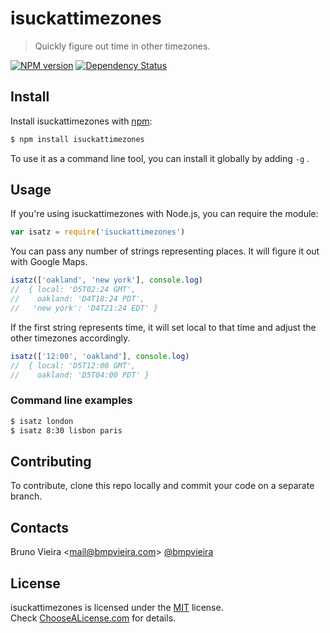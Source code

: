 # isuckattimezones
> Quickly figure out time in other timezones.

[![NPM version][npm-image]][npm-url]
[![Dependency Status][depstat-image]][depstat-url]

Install
-------

Install isuckattimezones with [npm](http://npmjs.org/isuckattimezones):

```sh
$ npm install isuckattimezones
```
To use it as a command line tool, you can install it globally by adding ```-g``` .

Usage
-----

If you're using isuckattimezones with Node.js, you can require the module:  

```js
var isatz = require('isuckattimezones')
```
You can pass any number of strings representing places. It will figure it out with Google Maps.  

```js
isatz(['oakland', 'new york'], console.log)
//  { local: 'D5T02:24 GMT',
//    oakland: 'D4T18:24 PDT',
//   'new york': 'D4T21:24 EDT' }
```

If the first string represents time, it will set local to that time and adjust the other timezones accordingly.

```js
isatz(['12:00', 'oakland'], console.log)
//  { local: 'D5T12:00 GMT',
//    oakland: 'D5T04:00 PDT' }
```

### Command line examples
```sh
$ isatz london
$ isatz 8:30 lisbon paris
```

Contributing
------------

To contribute, clone this repo locally and commit your code on a separate branch.


Contacts
--------
Bruno Vieira <[mail@bmpvieira.com](mailto:mail@bmpvieira.com)> [@bmpvieira](//twitter.com/bmpvieira)  

License
-------

isuckattimezones is licensed under the [MIT](https://raw.github.com/isuckattimezones/isuckattimezones/master/LICENSE) license.  
Check [ChooseALicense.com](http://choosealicense.com/licenses/mit) for details.

[npm-url]: //npmjs.org/package/isuckattimezones
[npm-image]: https://badge.fury.io/js/isuckattimezones.png
[depstat-url]: http://david-dm.org/bmpvieira/isuckattimezones
[depstat-image]: http://david-dm.org/bmpvieira/isuckattimezones.png
